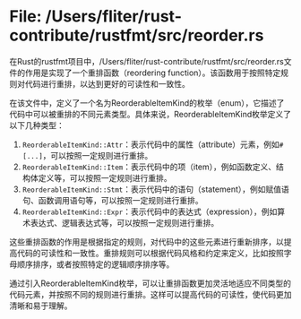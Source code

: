 # File: /Users/fliter/rust-contribute/rustfmt/src/reorder.rs

在Rust的rustfmt项目中，/Users/fliter/rust-contribute/rustfmt/src/reorder.rs文件的作用是实现了一个重排函数（reordering function）。该函数用于按照特定规则对代码进行重排，以达到更好的可读性和一致性。

在该文件中，定义了一个名为ReorderableItemKind的枚举（enum），它描述了代码中可以被重排的不同元素类型。具体来说，ReorderableItemKind枚举定义了以下几种类型：

1. `ReorderableItemKind::Attr`：表示代码中的属性（attribute）元素，例如`#[...]`，可以按照一定规则进行重排。
2. `ReorderableItemKind::Item`：表示代码中的项（item），例如函数定义、结构体定义等，可以按照一定规则进行重排。
3. `ReorderableItemKind::Stmt`：表示代码中的语句（statement），例如赋值语句、函数调用语句等，可以按照一定规则进行重排。
4. `ReorderableItemKind::Expr`：表示代码中的表达式（expression），例如算术表达式、逻辑表达式等，可以按照一定规则进行重排。

这些重排函数的作用是根据指定的规则，对代码中的这些元素进行重新排序，以提高代码的可读性和一致性。重排规则可以根据代码风格和约定来定义，比如按照字母顺序排序，或者按照特定的逻辑顺序排序等。

通过引入ReorderableItemKind枚举，可以让重排函数更加灵活地适应不同类型的代码元素，并按照不同的规则进行重排。这样可以提高代码的可读性，使代码更加清晰和易于理解。

